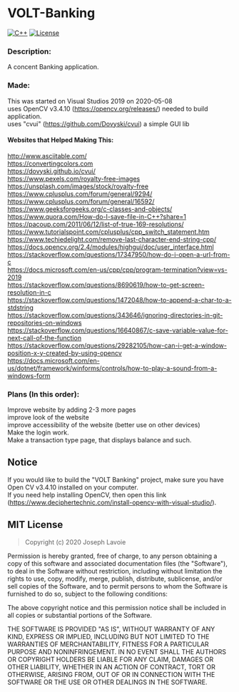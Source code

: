 # VOLT-Banking
[![C++](https://img.shields.io/badge/language-C%2B%2B-%23f34b7d.svg?style=plastic)](https://en.wikipedia.org/wiki/C%2B%2B)
[![License](https://img.shields.io/github/license/danielkrupinski/Osiris.svg?style=plastic)](LICENSE)

### Description:
A concent Banking application.

### Made:
This was started on Visual Studios 2019 on 2020-05-08  
uses OpenCV v3.4.10 (https://opencv.org/releases/) needed to build application.  
uses "cvui" (https://github.com/Dovyski/cvui) a simple GUI lib

#### Websites that Helped Making This:
http://www.asciitable.com/  
https://convertingcolors.com  
https://dovyski.github.io/cvui/  
https://www.pexels.com/royalty-free-images  
https://unsplash.com/images/stock/royalty-free  
https://www.cplusplus.com/forum/general/9294/  
https://www.cplusplus.com/forum/general/16592/  
https://www.geeksforgeeks.org/c-classes-and-objects/  
https://www.quora.com/How-do-I-save-file-in-C++?share=1  
https://pacoup.com/2011/06/12/list-of-true-169-resolutions/  
https://www.tutorialspoint.com/cplusplus/cpp_switch_statement.htm  
https://www.techiedelight.com/remove-last-character-end-string-cpp/  
https://docs.opencv.org/2.4/modules/highgui/doc/user_interface.html  
https://stackoverflow.com/questions/17347950/how-do-i-open-a-url-from-c  
https://docs.microsoft.com/en-us/cpp/cpp/program-termination?view=vs-2019  
https://stackoverflow.com/questions/8690619/how-to-get-screen-resolution-in-c  
https://stackoverflow.com/questions/1472048/how-to-append-a-char-to-a-stdstring  
https://stackoverflow.com/questions/343646/ignoring-directories-in-git-repositories-on-windows  
https://stackoverflow.com/questions/16640867/c-save-variable-value-for-next-call-of-the-function  
https://stackoverflow.com/questions/29282105/how-can-i-get-a-window-position-x-y-created-by-using-opencv  
https://docs.microsoft.com/en-us/dotnet/framework/winforms/controls/how-to-play-a-sound-from-a-windows-form  

### Plans (In this order):
Improve website by adding 2-3 more pages  
improve look of the website  
improve accessibility of the website (better use on other devices)  
Make the login work.  
Make a transaction type page, that displays balance and such.  

## Notice
If you would like to build the "VOLT Banking" project, make sure you have Open CV v3.4.10 installed on your computer.  
If you need help installing OpenCV, then open this link (https://www.deciphertechnic.com/install-opencv-with-visual-studio/).

## MIT License

> Copyright (c) 2020 Joseph Lavoie

Permission is hereby granted, free of charge, to any person obtaining a copy
of this software and associated documentation files (the "Software"), to deal
in the Software without restriction, including without limitation the rights
to use, copy, modify, merge, publish, distribute, sublicense, and/or sell
copies of the Software, and to permit persons to whom the Software is
furnished to do so, subject to the following conditions:

The above copyright notice and this permission notice shall be included in all
copies or substantial portions of the Software.

THE SOFTWARE IS PROVIDED "AS IS", WITHOUT WARRANTY OF ANY KIND, EXPRESS OR
IMPLIED, INCLUDING BUT NOT LIMITED TO THE WARRANTIES OF MERCHANTABILITY,
FITNESS FOR A PARTICULAR PURPOSE AND NONINFRINGEMENT. IN NO EVENT SHALL THE
AUTHORS OR COPYRIGHT HOLDERS BE LIABLE FOR ANY CLAIM, DAMAGES OR OTHER
LIABILITY, WHETHER IN AN ACTION OF CONTRACT, TORT OR OTHERWISE, ARISING FROM,
OUT OF OR IN CONNECTION WITH THE SOFTWARE OR THE USE OR OTHER DEALINGS IN THE
SOFTWARE.
